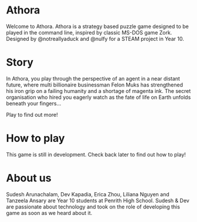 # Athora

Welcome to Athora. Athora is a strategy based puzzle game designed to be played in the command line, inspired by classic MS-DOS game Zork. Designed by @notreallyaduck and @nulfy for a STEAM project in Year 10.

# Story

In Athora, you play through the perspective of an agent in a near distant future, where multi billionaire businessman Felon Muks has strengthened his iron grip on a failing humanity and a shortage of magenta ink. The secret organisation who hired you eagerly watch as the fate of life on Earth unfolds beneath your fingers...

Play to find out more!

# How to play

This game is still in development. Check back later to find out how to play!

# About us

Sudesh Arunachalam, Dev Kapadia, Erica Zhou, Liliana Nguyen and Tanzeela Ansary are Year 10 students at Penrith High School. Sudesh & Dev are passionate about technology and took on the role of developing this game as soon as we heard about it. 

